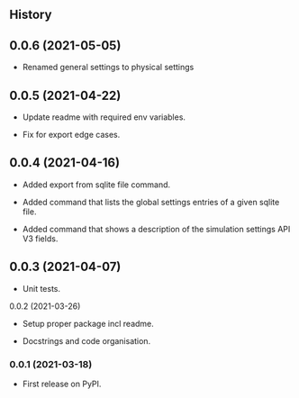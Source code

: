 ## History

0.0.6 (2021-05-05)
------------------

- Renamed general settings to physical settings


0.0.5 (2021-04-22)
------------------

- Update readme with required env variables.

- Fix for export edge cases.


0.0.4 (2021-04-16)
------------------

- Added export from sqlite file command.

- Added command that lists the global settings entries of a given sqlite file.

- Added command that shows a description of the simulation settings API V3 fields.


0.0.3 (2021-04-07)
------------------

- Unit tests.


0.0.2 (2021-03-26)

- Setup proper package incl readme.

- Docstrings and code organisation.


### 0.0.1 (2021-03-18)

* First release on PyPI.
